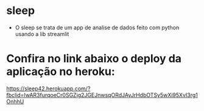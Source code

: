# sleep
- O sleep se trata de um app de analise de dados feito com python usando a lib streamlit 


# Confira no link abaixo o deploy da aplicação no heroku:
https://sleep42.herokuapp.com/?fbclid=IwAR3furqoeCr0SGZjg2JGEJnwsqORdJAyJrHdbOTSy5wXi95XvI3rg1OnhhU

